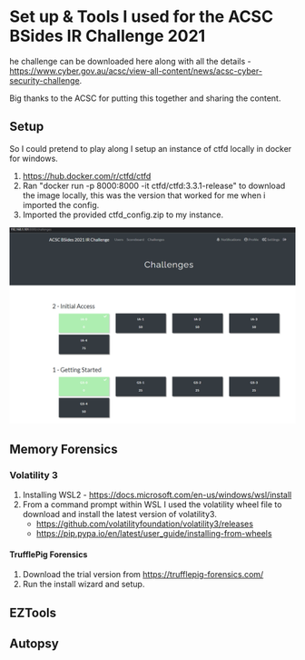 # Set up & Tools I used for the ACSC BSides IR Challenge 2021
he challenge can be downloaded here along with all the details - https://www.cyber.gov.au/acsc/view-all-content/news/acsc-cyber-security-challenge.

Big thanks to the ACSC for putting this together and sharing the content.

## Setup
So I could pretend to play along I setup an instance of ctfd locally in docker for windows.
1. https://hub.docker.com/r/ctfd/ctfd
2. Ran "docker run -p 8000:8000 -it ctfd/ctfd:3.3.1-release" to download the image locally, this was the version that worked for me when i imported the config.
3. Imported the provided ctfd_config.zip to my instance.

![](2022-01-20-19-06-48.png)

## Memory Forensics
### Volatility 3
1. Installing WSL2 - https://docs.microsoft.com/en-us/windows/wsl/install
2. From a command prompt within WSL I used the volatility wheel file to download and install the latest version of volatility3.
    * https://github.com/volatilityfoundation/volatility3/releases
    * https://pip.pypa.io/en/latest/user_guide/installing-from-wheels

#### TrufflePig Forensics
1. Download the trial version from https://trufflepig-forensics.com/
2. Run the install wizard and setup.

## EZTools

## Autopsy







